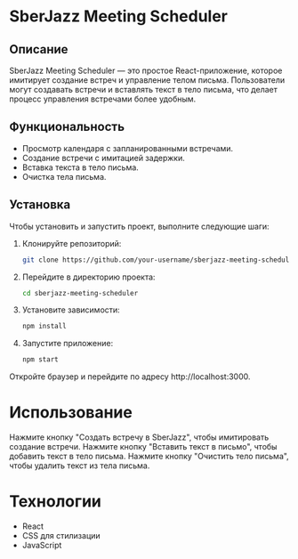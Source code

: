 # SberJazz Meeting Scheduler

## Описание

SberJazz Meeting Scheduler — это простое React-приложение, которое имитирует создание встреч и управление телом письма. Пользователи могут создавать встречи и вставлять текст в тело письма, что делает процесс управления встречами более удобным.

## Функциональность

- Просмотр календаря с запланированными встречами.
- Создание встречи с имитацией задержки.
- Вставка текста в тело письма.
- Очистка тела письма.

## Установка

Чтобы установить и запустить проект, выполните следующие шаги:

1. Клонируйте репозиторий:

   ```bash
   git clone https://github.com/your-username/sberjazz-meeting-scheduler.git

2. Перейдите в директорию проекта:

    ```bash
    cd sberjazz-meeting-scheduler

3. Установите зависимости:

    ```bash
    npm install

4. Запустите приложение:

    ```bash
    npm start

Откройте браузер и перейдите по адресу http://localhost:3000.

# Использование

Нажмите кнопку "Создать встречу в SberJazz", чтобы имитировать создание встречи.
Нажмите кнопку "Вставить текст в письмо", чтобы добавить текст в тело письма.
Нажмите кнопку "Очистить тело письма", чтобы удалить текст из тела письма.

# Технологии
 - React
 - CSS для стилизации
 - JavaScript

